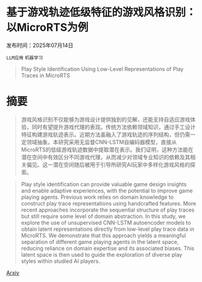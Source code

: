 # 基于游戏轨迹低级特征的游戏风格识别：以MicroRTS为例

发布时间：2025年07月14日

`LLM应用` `机器学习`

> Play Style Identification Using Low-Level Representations of Play Traces in MicroRTS

# 摘要

> 游戏风格识别不仅能够为游戏设计提供独到的见解，还能支持自适应游戏体验，同时有望提升游戏代理的表现。传统方法依赖领域知识，通过手工设计特征构建游戏轨迹表示。近期方法虽融入了游戏轨迹的序列结构，但仍需一定领域抽象。本研究采用无监督CNN-LSTM自编码器模型，直接从MicroRTS的低级游戏轨迹数据中提取潜在表示。我们证明，这种方法能在潜在空间中有效区分不同游戏代理，从而减少对领域专业知识的依赖及其相关偏见。这一潜在空间随后被用于引导所研究AI玩家中多样化游戏风格的探索。

> Play style identification can provide valuable game design insights and enable adaptive experiences, with the potential to improve game playing agents. Previous work relies on domain knowledge to construct play trace representations using handcrafted features. More recent approaches incorporate the sequential structure of play traces but still require some level of domain abstraction. In this study, we explore the use of unsupervised CNN-LSTM autoencoder models to obtain latent representations directly from low-level play trace data in MicroRTS. We demonstrate that this approach yields a meaningful separation of different game playing agents in the latent space, reducing reliance on domain expertise and its associated biases. This latent space is then used to guide the exploration of diverse play styles within studied AI players.

[Arxiv](https://arxiv.org/abs/2507.10172)